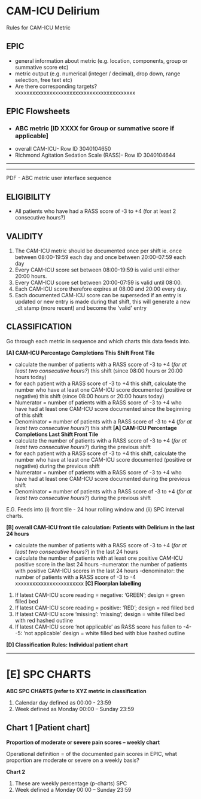 # CAM-ICU Delirium 
Rules for CAM-ICU Metric

## EPIC
- general information about metric (e.g. location, components, group or summative score etc)
- metric output (e.g. numerical (integer / decimal), drop down, range selection, free text etc)
- Are there corresponding targets?
xxxxxxxxxxxxxxxxxxxxxxxxxxxxxxxxxxxxxxxxxx

## EPIC Flowsheets
* ### ABC metric [ID XXXX for Group or summative score if applicable]
 - overall CAM-ICU- Row ID 3040104650
-  Richmond Agitation Sedation Scale (RASS)- Row ID 3040104644

---

---
PDF - ABC metric user interface sequence

## ELIGIBILITY 

- All patients who have had a RASS score of -3 to +4 (for at least 2 consecutive hours?) 

## VALIDITY
1) The CAM-ICU metric should be documented once per shift ie. once between 08:00-19:59 each day and once between 20:00-07:59 each day 
2) Every CAM-ICU score set between 08:00-19:59 is valid until either 20:00 hours. 
3) Every  CAM-ICU score set between 20:00-07:59 is valid until 08:00. 
4) Each CAM-ICU score therefore expires at 08:00 and 20:00 every day. 
5) Each documented CAM-ICU score can be superseded if an entry is updated or new entry is made during that shift, this will generate a new _dt stamp (more recent) and become the 'valid' entry

## CLASSIFICATION 

Go through each metric in sequence and which charts this data feeds into. 

**[A] CAM-ICU Percentage Completions This Shift Front Tile**
  - calculate the number of patients with a RASS score of -3 to +4 (*for at least two consecutive hours?*) this shift (since 08:00 hours or 20:00 hours today) 
- for each patient with a RASS score of -3 to +4 this shift, calculate the number who have at least one CAM-ICU score documented (positive or negative) this shift (since 08:00 hours or 20:00 hours today) 
- Numerator = number of patients with a RASS score of -3 to +4 who have had at least one CAM-ICU score documented since the beginning of this shift 
- Denominator = number of patients with a RASS score of -3 to +4 (*for at least two consecutive hours?*) this shift 
**[A] CAM-ICU Percentage Completions Last Shift Front Tile**
- calculate the number of patients with a RASS score of -3 to +4 (*for at least two consecutive hours?*)  during the previous shift 
- for each patient with a RASS score of -3 to +4 this shift, calculate the number who have at least one CAM-ICU score documented (positive or negative) during the previous shift 
- Numerator = number of patients with a RASS score of -3 to +4 who have had at least one CAM-ICU score documented during the previous shift 
- Denominator = number of patients with a RASS score of -3 to +4 (*for at least two consecutive hours?*) during the previous shift 

E.G. Feeds into (i) front tile - 24 hour rolling window and (ii) SPC interval charts.

**[B]  overall CAM-ICU front tile calculation: Patients with Delirium in the last 24 hours**

- calculate the number of patients with a RASS score of -3 to +4 (*for at least two consecutive hours?*) in the last 24 hours
- calculate the number of patients with at least one positive CAM-ICU positive score in the last 24 hours 
-numerator: the number of patients with positive CAM-ICU scores in the last 24 hours 
-denominator: the number of patients with a RASS score of -3 to -4 
xxxxxxxxxxxxxxxxxxxxxxxx
**[C] Floorplan labelling**
1) If latest CAM-ICU score reading = negative: ‘GREEN’; design = green filled bed 
2) If latest CAM-ICU score reading = positive: ‘RED’; design = red filled bed 
3) If latest CAM-ICU score ‘missing’: ‘missing’; design = white filled bed with red hashed outline
4) If latest CAM-ICU score ‘not applicable’ as RASS score has fallen to -4--5: ‘not applicable’ design = white filled bed with blue hashed outline

**[D] Classification Rules: Individual patient chart**

---
# [E] SPC CHARTS 

**ABC SPC CHARTS (refer to XYZ metric in classification**

1. Calendar day defined as 00:00 - 23:59
2. Week defined as Monday 00:00 – Sunday 23:59
  
## Chart 1 [Patient chart] 
**Proportion of moderate or severe pain scores – weekly chart**

Operational definition = of the documented pain scores in EPIC, what proportion are moderate or severe on a weekly basis? 

   
**Chart 2**

1. These are weekly percentage (p-charts) SPC
2. Week defined a Monday 00:00 – Sunday 23:59
